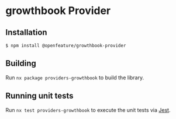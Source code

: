 # growthbook Provider

## Installation

```
$ npm install @openfeature/growthbook-provider
```

## Building

Run `nx package providers-growthbook` to build the library.

## Running unit tests

Run `nx test providers-growthbook` to execute the unit tests via [Jest](https://jestjs.io).
